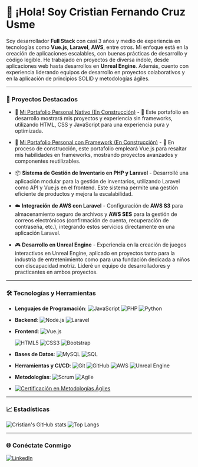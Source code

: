 # 👋 ¡Hola! Soy Cristian Fernando Cruz Usme

Soy desarrollador **Full Stack** con casi 3 años y medio de experiencia en tecnologías como **Vue.js**, **Laravel**, **AWS**, entre otros. Mi enfoque está en la creación de aplicaciones escalables, con buenas prácticas de desarrollo y código legible. He trabajado en proyectos de diversa índole, desde aplicaciones web hasta desarrollos en **Unreal Engine**. Además, cuento con experiencia liderando equipos de desarrollo en proyectos colaborativos y en la aplicación de principios SOLID y metodologías ágiles.

---

### 🚀 Proyectos Destacados

- 🚧 [Mi Portafolio Personal Nativo (En Construcción)](https://cristiandeveloper20.github.io/portafolio-nativo/) - 🔨 Este portafolio en desarrollo mostrará mis proyectos y experiencia sin frameworks, utilizando HTML, CSS y JavaScript para una experiencia pura y optimizada.

- 🚧 [Mi Portafolio Personal con Framework (En Construcción)](https://cristiandeveloper20.github.io/portafolio-framework/) - 🔧 En proceso de construcción, este portafolio empleará Vue.js para resaltar mis habilidades en frameworks, mostrando proyectos avanzados y componentes reutilizables.

- 📦 **Sistema de Gestión de Inventario en PHP y Laravel** - Desarrollé una aplicación modular para la gestión de inventarios, utilizando Laravel como API y Vue.js en el frontend. Este sistema permite una gestión eficiente de productos y mejora la escalabilidad.

- ☁️ **Integración de AWS con Laravel** - Configuración de **AWS S3** para almacenamiento seguro de archivos y **AWS SES** para la gestión de correos electrónicos (confirmación de cuenta, recuperación de contraseña, etc.), integrando estos servicios directamente en una aplicación Laravel.

- 🎮 **Desarrollo en Unreal Engine** - Experiencia en la creación de juegos interactivos en Unreal Engine, aplicado en proyectos tanto para la industria de entretenimiento como para una fundación dedicada a niños con discapacidad motriz. Lideré un equipo de desarrolladores y practicantes en ambos proyectos.


---

### 🛠️ Tecnologías y Herramientas

- **Lenguajes de Programación**: 
  ![JavaScript](https://img.shields.io/badge/-JavaScript-F7DF1E?logo=javascript&logoColor=black&style=flat)
  ![PHP](https://img.shields.io/badge/-PHP-777BB4?logo=php&logoColor=white&style=flat)
  ![Python](https://img.shields.io/badge/-Python-3776AB?logo=python&logoColor=white&style=flat)

- **Backend**: 
  ![Node.js](https://img.shields.io/badge/-Node.js-339933?logo=node.js&logoColor=white&style=flat)
  ![Laravel](https://img.shields.io/badge/-Laravel-FF2D20?logo=laravel&logoColor=white&style=flat)
- **Frontend**: 
  ![Vue.js](https://img.shields.io/badge/-Vue.js-4FC08D?logo=vue.js&logoColor=white&style=flat)
  
  ![HTML5](https://img.shields.io/badge/-HTML5-E34F26?logo=html5&logoColor=white&style=flat)
  ![CSS3](https://img.shields.io/badge/-CSS3-1572B6?logo=css3&logoColor=white&style=flat)
  ![Bootstrap](https://img.shields.io/badge/-Bootstrap-7952B3?logo=bootstrap&logoColor=white&style=flat)

- **Bases de Datos**: 
  ![MySQL](https://img.shields.io/badge/-MySQL-4479A1?logo=mysql&logoColor=white&style=flat)
  ![SQL](https://img.shields.io/badge/-SQL-003B57?logo=database&logoColor=white&style=flat)

- **Herramientas y CI/CD**: 
  ![Git](https://img.shields.io/badge/-Git-F05032?logo=git&logoColor=white&style=flat)
  ![GitHub](https://img.shields.io/badge/-GitHub-181717?logo=github&logoColor=white&style=flat)
  ![AWS](https://img.shields.io/badge/-AWS-232F3E?logo=amazon-aws&logoColor=white&style=flat)
  ![Unreal Engine](https://img.shields.io/badge/-Unreal_Engine-0E1128?logo=unreal-engine&logoColor=white&style=flat)

- **Metodologías**:
  ![Scrum](https://img.shields.io/badge/-Scrum-6DB33F?logo=scrum&logoColor=white&style=flat)
  ![Agile](https://img.shields.io/badge/-Agile-FF3E00?logo=agile&logoColor=white&style=flat)  
- [![Certificación en Metodologías Ágiles](https://img.shields.io/badge/Certificación-Metodologías_Ágiles-blue?style=flat&logo=google-classroom)](https://github.com/CristianDeveloper20/CristianDeveloper20/blob/main/Cetidifcado.pdf)

---

### 📈 Estadísticas

![Cristian's GitHub stats](https://github-readme-stats.vercel.app/api?username=CristianDeveloper20&show_icons=true&theme=dark)
![Top Langs](https://github-readme-stats.vercel.app/api/top-langs/?username=CristianDeveloper20&layout=compact&theme=dark)

---

### 🌐 Conéctate Conmigo

[![LinkedIn](https://img.shields.io/badge/-LinkedIn-blue?logo=linkedin&logoColor=white&style=flat)](https://www.linkedin.com/in/cristian-fernando-cruz-usme-21014828a/)

